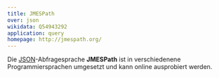 ```yaml
---
title: JMESPath
over: json
wikidata: Q54943292
application: query
homepage: http://jmespath.org/
---
```


Die [JSON](../json)-Abfragesprache **JMESPath** ist in verschiedenene Programmiersprachen umgesetzt und kann online ausprobiert werden.
